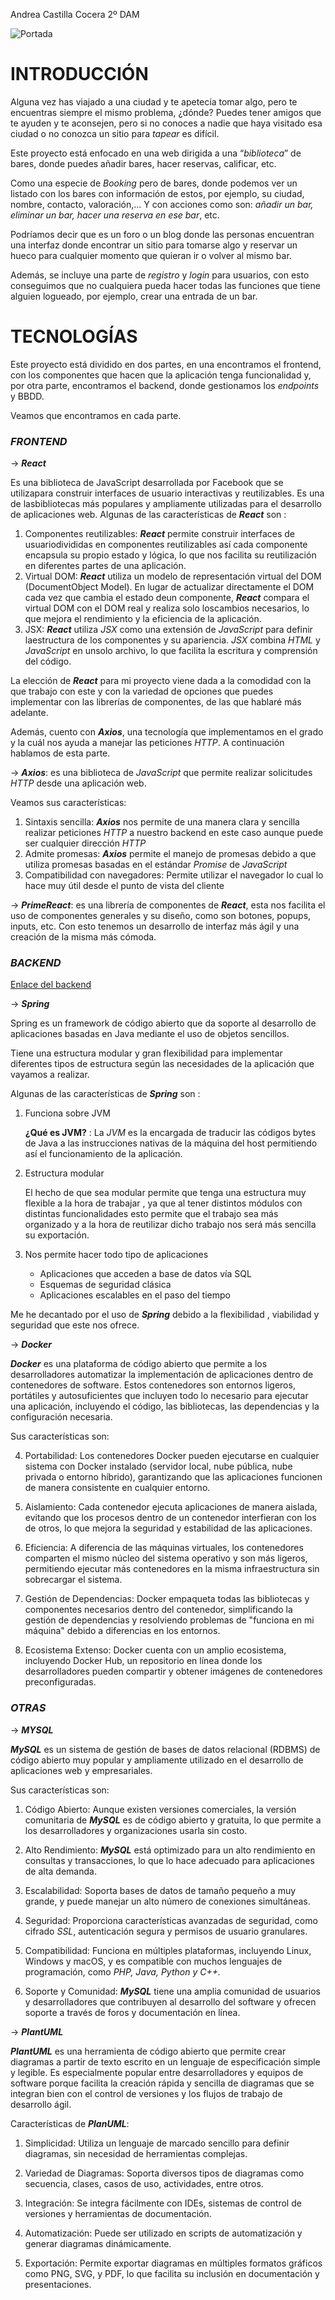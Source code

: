 ﻿Andrea Castilla Cocera
2º DAM

![Portada](documentación/docs/Captura.png)

# **INTRODUCCIÓN**

   Alguna vez has viajado a una ciudad y te apetecía tomar algo, pero te encuentras siempre el mismo problema, ¿dónde? Puedes tener amigos que te ayuden y te aconsejen, pero si no conoces a nadie que haya visitado esa ciudad o no conozca un sitio para *tapear* es difícil.

   Este proyecto está enfocado en una web dirigida a una “*biblioteca*” de bares, donde puedes añadir bares, hacer reservas, calificar, etc.

   Como una especie de *Booking* pero de bares, donde podemos ver un listado con los bares con información de estos, por ejemplo, su ciudad, nombre, contacto, valoración,… Y con acciones como son: *añadir un bar, eliminar un bar, hacer una reserva en ese bar*, etc.

   Podríamos decir que es un foro o un blog donde las personas encuentran una interfaz donde encontrar un sitio para tomarse algo y reservar un hueco para cualquier momento que quieran ir o volver al mismo bar.

   Además, se incluye una parte de *registro* y *login* para usuarios, con esto conseguimos que no cualquiera pueda hacer todas las funciones que tiene alguien logueado, por ejemplo, crear una entrada de un bar.

# **TECNOLOGÍAS**

   Este proyecto está dividido en dos partes, en una encontramos el frontend, con los componentes que hacen que la aplicación tenga funcionalidad y, por otra parte, encontramos el backend, donde gestionamos los *endpoints* y BBDD.

   Veamos que encontramos en cada parte.

### ***FRONTEND***

   → ***React***

   Es una biblioteca de JavaScript desarrollada por Facebook que se utilizapara construir interfaces de usuario interactivas y reutilizables. Es una de lasbibliotecas más populares y ampliamente utilizadas para el desarrollo de aplicaciones web.
   Algunas de las características de ***React*** son :

   1. Componentes reutilizables: ***React*** permite construir interfaces de usuariodivididas en componentes reutilizables así cada componente encapsula su propio estado y lógica, lo que nos facilita su reutilización en diferentes partes de una aplicación.
   1. Virtual DOM: ***React*** utiliza un modelo de representación virtual del DOM (DocumentObject Model). En lugar de actualizar directamente el DOM cada vez que cambia el estado deun componente, ***React*** compara el virtual DOM con el DOM real y realiza solo loscambios necesarios, lo que mejora el rendimiento y la eficiencia de la aplicación.
   1. JSX: ***React*** utiliza *JSX* como una extensión de *JavaScript* para definir laestructura de los componentes y su apariencia. *JSX* combina *HTML* y *JavaScript* en unsolo archivo, lo que facilita la escritura y comprensión del código.

   La elección de ***React*** para mi proyecto viene dada a la comodidad con la que trabajo con este y con la variedad de opciones que puedes implementar con las librerías de componentes, de las que hablaré más adelante.

   Además, cuento con ***Axios***, una tecnología que implementamos en el grado y la cuál nos ayuda a manejar las peticiones *HTTP*. A continuación hablamos de esta parte.

   → ***Axios***: es una biblioteca de *JavaScript* que permite realizar solicitudes *HTTP* desde una aplicación web.

   Veamos sus características:

   1. Sintaxis sencilla: ***Axios*** nos permite de una manera clara y sencilla realizar peticiones *HTTP* a nuestro backend en este caso aunque puede ser cualquier dirección *HTTP*
   1. Admite promesas: ***Axios*** permite el manejo de promesas debido a que utiliza promesas basadas en el estándar *Promise* de *JavaScript*
   1. Compatibilidad con navegadores: Permite utilizar el navegador lo cual lo hace muy útil desde el punto de vista del cliente

   → ***PrimeReact***: es una librería de componentes de ***React***, esta nos facilita el uso de componentes generales y su diseño, como son botones, popups, inputs, etc. Con esto tenemos un desarrollo de interfaz más ágil y una creación de la misma más cómoda.

### ***BACKEND***

   [Enlace del backend](https://github.com/acascoc098/project-backend.git)

   → ***Spring***

   Spring es un framework de código abierto que da soporte al desarrollo de aplicaciones basadas en Java mediante el uso de objetos sencillos.

   Tiene una estructura modular y gran flexibilidad para implementar diferentes tipos de estructura según las necesidades de la aplicación que vayamos a realizar.

   Algunas de las características de ***Spring*** son :

   1. Funciona sobre JVM

      **¿Qué es JVM?** : La *JVM* es la encargada de traducir las códigos bytes de Java a las instrucciones nativas de la máquina del host permitiendo así el funcionamiento de la aplicación.

   2. Estructura modular

      El hecho de que sea modular permite que tenga una estructura muy flexible a la hora de trabajar , ya que al tener distintos módulos con distintas funcionalidades esto permite que el trabajo sea más organizado y a la hora de reutilizar dicho trabajo nos será más sencilla su exportación.

   3. Nos permite hacer todo tipo de aplicaciones

      - Aplicaciones que acceden a base de datos vía SQL
      - Esquemas de seguridad clásica
      - Aplicaciones escalables en el paso del tiempo

   Me he decantado por el uso de ***Spring*** debido a la flexibilidad , viabilidad y seguridad que este nos ofrece.

   → ***Docker***

   ***Docker*** es una plataforma de código abierto que permite a los desarrolladores automatizar la implementación de aplicaciones dentro de contenedores de software. Estos contenedores son entornos ligeros, portátiles y autosuficientes que incluyen todo lo necesario para ejecutar una aplicación, incluyendo el código, las bibliotecas, las dependencias y la configuración necesaria.

   Sus características son:

   4. Portabilidad: Los contenedores Docker pueden ejecutarse en cualquier sistema con Docker instalado (servidor local, nube pública, nube privada o entorno híbrido), garantizando que las aplicaciones funcionen de manera consistente en cualquier entorno.

   5. Aislamiento: Cada contenedor ejecuta aplicaciones de manera aislada, evitando que los procesos dentro de un contenedor interfieran con los de otros, lo que mejora la seguridad y estabilidad de las aplicaciones.

   6. Eficiencia: A diferencia de las máquinas virtuales, los contenedores comparten el mismo núcleo del sistema operativo y son más ligeros, permitiendo ejecutar más contenedores en la misma infraestructura sin sobrecargar el sistema.

   7. Gestión de Dependencias: Docker empaqueta todas las bibliotecas y componentes necesarios dentro del contenedor, simplificando la gestión de dependencias y resolviendo problemas de "funciona en mi máquina" debido a diferencias en los entornos.

   8. Ecosistema Extenso: Docker cuenta con un amplio ecosistema, incluyendo Docker Hub, un repositorio en línea donde los desarrolladores pueden compartir y obtener imágenes de contenedores preconfiguradas.

### ***OTRAS***

   → ***MYSQL***

   ***MySQL*** es un sistema de gestión de bases de datos relacional (RDBMS) de código abierto muy popular y ampliamente utilizado en el desarrollo de aplicaciones web y empresariales.

   Sus características son:

   1. Código Abierto: Aunque existen versiones comerciales, la versión comunitaria de ***MySQL*** es de código abierto y gratuita, lo que permite a los desarrolladores y organizaciones usarla sin costo.

   2. Alto Rendimiento: ***MySQL*** está optimizado para un alto rendimiento en consultas y transacciones, lo que lo hace adecuado para aplicaciones de alta demanda.

   3. Escalabilidad: Soporta bases de datos de tamaño pequeño a muy grande, y puede manejar un alto número de conexiones simultáneas.

   4. Seguridad: Proporciona características avanzadas de seguridad, como cifrado *SSL*, autenticación segura y permisos de usuario granulares.

   5. Compatibilidad: Funciona en múltiples plataformas, incluyendo Linux, Windows y macOS, y es compatible con muchos lenguajes de programación, como *PHP, Java, Python y C++.*

   6. Soporte y Comunidad: ***MySQL*** tiene una amplia comunidad de usuarios y desarrolladores que contribuyen al desarrollo del software y ofrecen soporte a través de foros y documentación en línea.

   → ***PlantUML***

   ***PlantUML*** es una herramienta de código abierto que permite crear diagramas a partir de texto escrito en un lenguaje de especificación simple y legible. Es especialmente popular entre desarrolladores y equipos de software porque facilita la creación rápida y sencilla de diagramas que se integran bien con el control de versiones y los flujos de trabajo de desarrollo ágil.

   Características de ***PlanUML***:

   1. Simplicidad: Utiliza un lenguaje de marcado sencillo para definir diagramas, sin necesidad de herramientas complejas.

   1. Variedad de Diagramas: Soporta diversos tipos de diagramas como secuencia, clases, casos de uso, actividades, entre otros.

   1. Integración: Se integra fácilmente con IDEs, sistemas de control de versiones y herramientas de documentación.

   1. Automatización: Puede ser utilizado en scripts de automatización y generar diagramas dinámicamente.

   1. Exportación: Permite exportar diagramas en múltiples formatos gráficos como PNG, SVG, y PDF, lo que facilita su inclusión en documentación y presentaciones.
